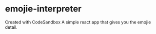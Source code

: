 # emojie-interpreter
Created with CodeSandbox
A simple react app that gives you the emojie detail. 

